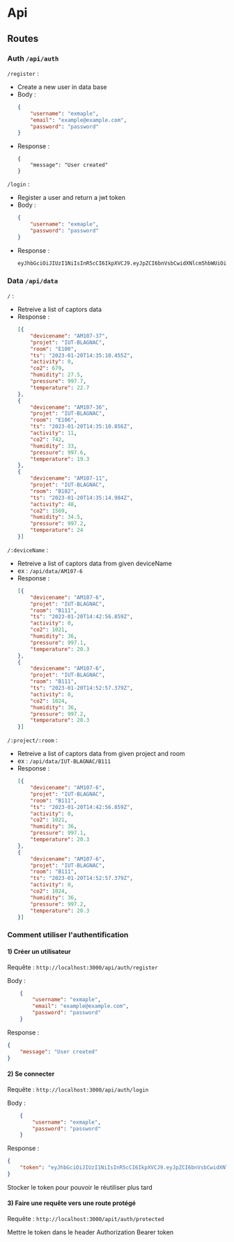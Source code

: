 # Api

## Routes

### Auth ``/api/auth``

``/register`` :
- Create a new user in data base
- Body :
    ```json
    {
        "username": "exmaple",
        "email": "example@example.com",
        "password": "password"
    }
    ```
- Response :
    ```
    {
        "message": "User created"
    }
    ```


``/login`` :
- Register a user and return a jwt token
- Body :
    ```json
    {
        "username": "exmaple",
        "password": "password"
    }
    ```
- Response :
    ```
    eyJhbGciOiJIUzI1NiIsInR5cCI6IkpXVCJ9.eyJpZCI6bnVsbCwidXNlcm5hbWUiOiJsb2xvIiwiZW1haWwiOiJsb2xvQGdtYWlsLmNvbSIsInBhc3N3b3JkIjoiJGFyZ29uMmlkJHY9MTkkbT02NTUzNix0PTMscD00JHpldXJaT3NUbHZPSzZZUW1LZ01Fa1Ekdmp2NlMyTEplZC81SjRueTVsb1c0S0dOeFlCQVgySzA4dmlKc01nMmJ1VSIsImlhdCI6MTY3NDIyNzY5MiwiZXhwIjoxNjc0MjI5NDkyfQ.eh8WeXedZo5ibFtGbIMvRnGTo0kYlqKEpsCgI2BufLE
    ```
### Data ``/api/data``

``/`` :
- Retreive a list of captors data 
- Response :
    ```json
    [{
        "devicename": "AM107-37",
        "projet": "IUT-BLAGNAC",
        "room": "E100",
        "ts": "2023-01-20T14:35:10.455Z",
        "activity": 0,
        "co2": 679,
        "humidity": 27.5,
        "pressure": 997.7,
        "temperature": 22.7
    },
    {
        "devicename": "AM107-36",
        "projet": "IUT-BLAGNAC",
        "room": "E106",
        "ts": "2023-01-20T14:35:10.856Z",
        "activity": 11,
        "co2": 742,
        "humidity": 33,
        "pressure": 997.6,
        "temperature": 19.3
    },
    {
        "devicename": "AM107-11",
        "projet": "IUT-BLAGNAC",
        "room": "B102",
        "ts": "2023-01-20T14:35:14.984Z",
        "activity": 48,
        "co2": 1569,
        "humidity": 34.5,
        "pressure": 997.2,
        "temperature": 24
    }]
    ```

``/:deviceName`` :
- Retreive a list of captors data from given deviceName
- ex : ``/api/data/AM107-6``
- Response :
    ```json
    [{
        "devicename": "AM107-6",
        "projet": "IUT-BLAGNAC",
        "room": "B111",
        "ts": "2023-01-20T14:42:56.859Z",
        "activity": 0,
        "co2": 1021,
        "humidity": 36,
        "pressure": 997.1,
        "temperature": 20.3
    },
    {
        "devicename": "AM107-6",
        "projet": "IUT-BLAGNAC",
        "room": "B111",
        "ts": "2023-01-20T14:52:57.379Z",
        "activity": 0,
        "co2": 1024,
        "humidity": 36,
        "pressure": 997.2,
        "temperature": 20.3
    }]
    ```

``/:project/:room`` :
- Retreive a list of captors data from given project and room
- ex : ``/api/data/IUT-BLAGNAC/B111``
- Response :
    ```json
    [{
        "devicename": "AM107-6",
        "projet": "IUT-BLAGNAC",
        "room": "B111",
        "ts": "2023-01-20T14:42:56.859Z",
        "activity": 0,
        "co2": 1021,
        "humidity": 36,
        "pressure": 997.1,
        "temperature": 20.3
    },
    {
        "devicename": "AM107-6",
        "projet": "IUT-BLAGNAC",
        "room": "B111",
        "ts": "2023-01-20T14:52:57.379Z",
        "activity": 0,
        "co2": 1024,
        "humidity": 36,
        "pressure": 997.2,
        "temperature": 20.3
    }]
    ```


### Comment utiliser l'authentification

#### 1) Créer un utilisateur 

Requête : ``http://localhost:3000/api/auth/register``

Body :
```json
    {
        "username": "exmaple",
        "email": "example@example.com",
        "password": "password"
    }
```

Response :
```json
{
    "message": "User created"
}
```

#### 2) Se connecter

Requête : ``http://localhost:3000/api/auth/login``

Body :
```json
    {
        "username": "exmaple",
        "password": "password"
    }
```

Response :
```json
{
    "token": "eyJhbGciOiJIUzI1NiIsInR5cCI6IkpXVCJ9.eyJpZCI6bnVsbCwidXNlcm5hbWUiOiJsb2xvIiwiZW1haWwiOiJsb2xvQGdtYWlsLmNvbSIsInBhc3N3b3JkIjoiJGFyZ29uMmlkJHY9MTkkbT02NTUzNix0PTMscD00JCtrN0lRZCtBVk1FMGlYU2FZNEE5cmckODNVdFE3Y2R6eDhJazRQdnJtanM1b3BYLytyaDdFKzR5VkRoVzhiUTNHMCIsImlhdCI6MTY3NDQ2NTgyMCwiZXhwIjoxNjc0NDY3NjIwfQ.YdvSgBUCV_0ZmwU_poVakj1FB9segEj_IW6VDaPYKNc"
}
```

Stocker le token pour pouvoir le réutiliser plus tard

#### 3) Faire une requête vers une route protégé

Requête : ``http://localhost:3000/apit/auth/protected``

Mettre le token dans le header Authorization Bearer token
